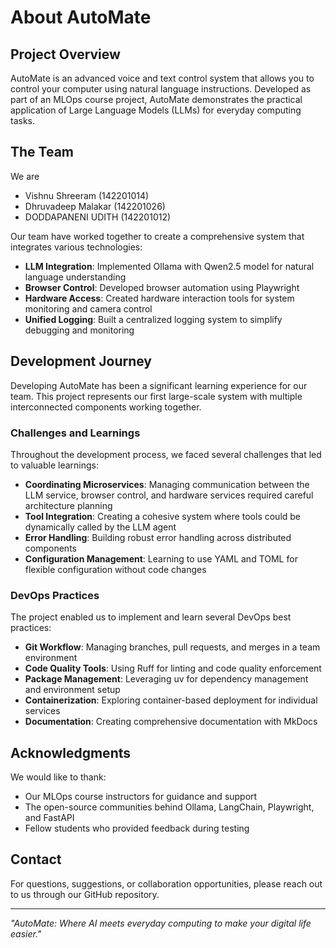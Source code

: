 # About AutoMate

## Project Overview

AutoMate is an advanced voice and text control system that allows you to control your computer using natural language instructions. Developed as part of an MLOps course project, AutoMate demonstrates the practical application of Large Language Models (LLMs) for everyday computing tasks.

## The Team
We are
- Vishnu Shreeram (142201014)
- Dhruvadeep Malakar (142201026)
- DODDAPANENI UDITH (142201012)

Our team have worked together to create a comprehensive system that integrates various technologies:

- **LLM Integration**: Implemented Ollama with Qwen2.5 model for natural language understanding
- **Browser Control**: Developed browser automation using Playwright
- **Hardware Access**: Created hardware interaction tools for system monitoring and camera control
- **Unified Logging**: Built a centralized logging system to simplify debugging and monitoring

## Development Journey

Developing AutoMate has been a significant learning experience for our team. This project represents our first large-scale system with multiple interconnected components working together.

### Challenges and Learnings

Throughout the development process, we faced several challenges that led to valuable learnings:

- **Coordinating Microservices**: Managing communication between the LLM service, browser control, and hardware services required careful architecture planning
- **Tool Integration**: Creating a cohesive system where tools could be dynamically called by the LLM agent
- **Error Handling**: Building robust error handling across distributed components
- **Configuration Management**: Learning to use YAML and TOML for flexible configuration without code changes

### DevOps Practices

The project enabled us to implement and learn several DevOps best practices:

- **Git Workflow**: Managing branches, pull requests, and merges in a team environment
- **Code Quality Tools**: Using Ruff for linting and code quality enforcement
- **Package Management**: Leveraging uv for dependency management and environment setup
- **Containerization**: Exploring container-based deployment for individual services
- **Documentation**: Creating comprehensive documentation with MkDocs

## Acknowledgments

We would like to thank:

- Our MLOps course instructors for guidance and support
- The open-source communities behind Ollama, LangChain, Playwright, and FastAPI
- Fellow students who provided feedback during testing

## Contact

For questions, suggestions, or collaboration opportunities, please reach out to us through our GitHub repository.

---

*"AutoMate: Where AI meets everyday computing to make your digital life easier."*